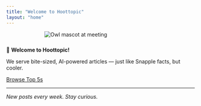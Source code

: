 ```yaml
---
title: "Welcome to Hoottopic"
layout: "home"
---
```


<img src="/images/owl-meeting-home.png" alt="Owl mascot at meeting" style="max-width: 300px; display: block; margin: 0 auto 1.5rem;" />

🦉 **Welcome to Hoottopic!**

We serve bite-sized, AI-powered articles — just like Snapple facts, but cooler.

<p><a href="/posts/" class="btn">Browse Top 5s</a></p>

---

*New posts every week. Stay curious.*